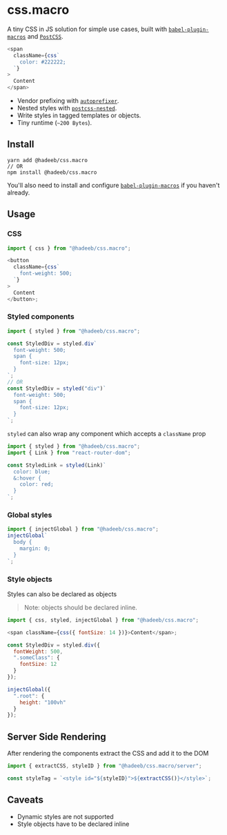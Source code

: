 # css.macro

A tiny CSS in JS solution for simple use cases, built with [`babel-plugin-macros`][babel-plugin-macros] and [`PostCSS`][postcss].

```js
<span
  className={css`
    color: #222222;
  `}
>
  Content
</span>
```

- Vendor prefixing with [`autoprefixer`][autoprefixer].
- Nested styles with [`postcss-nested`][postcss-nested].
- Write styles in tagged templates or objects.
- Tiny runtime (`~200 Bytes`).

## Install

```
yarn add @hadeeb/css.macro
// OR
npm install @hadeeb/css.macro
```

You'll also need to install and configure
[`babel-plugin-macros`][babel-plugin-macros] if you haven't already.

## Usage

### CSS

```js
import { css } from "@hadeeb/css.macro";

<button
  className={css`
    font-weight: 500;
  `}
>
  Content
</button>;
```

### Styled components

```js
import { styled } from "@hadeeb/css.macro";

const StyledDiv = styled.div`
  font-weight: 500;
  span {
    font-size: 12px;
  }
`;
// OR
const StyledDiv = styled("div")`
  font-weight: 500;
  span {
    font-size: 12px;
  }
`;
```

`styled` can also wrap any component which accepts a `className` prop

```js
import { styled } from "@hadeeb/css.macro";
import { Link } from "react-router-dom";

const StyledLink = styled(Link)`
  color: blue;
  &:hover {
    color: red;
  }
`;
```

### Global styles

```js
import { injectGlobal } from "@hadeeb/css.macro";
injectGlobal`
  body {
    margin: 0;
  }
`;
```

### Style objects

Styles can also be declared as objects

> Note: objects should be declared inline.

```js
import { css, styled, injectGlobal } from "@hadeeb/css.macro";

<span className={css({ fontSize: 14 })}>Content</span>;

const StyledDiv = styled.div({
  fontWeight: 500,
  ".someClass": {
    fontSize: 12
  }
});

injectGlobal({
  ".root": {
    height: "100vh"
  }
});
```

## Server Side Rendering

After rendering the components extract the CSS and add it to the DOM

```js
import { extractCSS, styleID } from "@hadeeb/css.macro/server";

const styleTag = `<style id="${styleID}">${extractCSS()}</style>`;
```

## Caveats

- Dynamic styles are not supported
- Style objects have to be declared inline

[babel]: https://babeljs.io/
[babel-plugin-macros]: https://github.com/kentcdodds/babel-plugin-macros
[postcss]: https://postcss.org/
[autoprefixer]: https://github.com/postcss/autoprefixer
[postcss-nested]: https://github.com/postcss/postcss-nested
